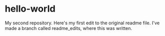 # hello-world
My second repository. 
Here's my first edit to the original readme file. 
I've made a branch called readme_edits, where this was written. 
